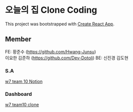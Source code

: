 # 오늘의 집 Clone Coding

This project was bootstrapped with [Create React App](https://github.com/facebook/create-react-app).

## Member

FE: 황준수 (https://github.com/Hwang-Junsu) <br>
    이요한
    김준하 (https://github.com/Dev-Dotoli)
BE: 신진경
    김도현

### S.A 

[w7 team 10 Notion](https://dohyun717.notion.site/10-04503391e9df438083cd60050eca0e98)

### Dashboard

[w7 team10 clone](https://docs.google.com/spreadsheets/d/1V3WIBFMfM7GOk7kSf9_lqfcCesgy868PukEX8UOxQno/edit?pli=1#gid=803891930)

